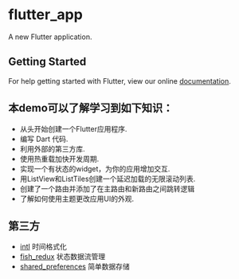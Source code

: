 # flutter_app

A new Flutter application.

## Getting Started

For help getting started with Flutter, view our online
[documentation](https://flutter.io/).

## 本demo可以了解学习到如下知识：
- 从头开始创建一个Flutter应用程序.
- 编写 Dart 代码.
- 利用外部的第三方库.
- 使用热重载加快开发周期.
- 实现一个有状态的widget，为你的应用增加交互.
- 用ListView和ListTiles创建一个延迟加载的无限滚动列表.
- 创建了一个路由并添加了在主路由和新路由之间跳转逻辑
- 了解如何使用主题更改应用UI的外观.


## 第三方
- [intl](https://pub.dev/packages/intl) 时间格式化
- [fish_redux](https://pub.dev/packages/fish_redux) 状态数据流管理
- [shared_preferences](https://pub.flutter-io.cn/packages/shared_preferences) 简单数据存储